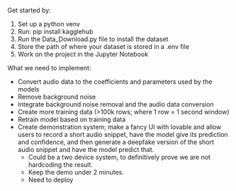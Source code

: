 Get started by:
1. Set up a python venv
2. Run: pip install kagglehub
3. Run the Data_Download.py file to install the dataset
4. Store the path of where your dataset is stored in a .env file
5. Work on the project in the Jupyter Notebook

What we need to implement:
- Convert audio data to the coefficients and parameters used by the models
- Remove background noise
- Integrate background noise removal and the audio data conversion
- Create more training data (>100k rows; where 1 row = 1 second window)
- Retrain model based on training data
- Create demonstration system; make a fancy UI with lovable and allow users to record a short audio snippet, have the model give its prediction and confidence, and then generate a deepfake version of the short audio snippet and have the model predict that. 
    - Could be a two device system, to definitively prove we are not hardcoding the result.
    - Keep the demo under 2 minutes.
    - Need to deploy